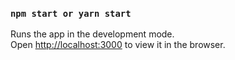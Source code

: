 ### `npm start or yarn start`

Runs the app in the development mode.\
Open [http://localhost:3000](http://localhost:3000) to view it in the browser.